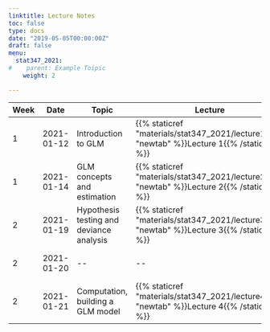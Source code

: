 ```yaml
---
linktitle: Lecture Notes
toc: false
type: docs
date: "2019-05-05T00:00:00Z"
draft: false
menu:
  stat347_2021:
#    parent: Example Toipic
    weight: 2

---
```


Week | Date | Topic | Lecture | R examples | Due
---|---|---|---|---|---
1 | 2021-01-12 | Introduction to GLM |  {{% staticref "materials/stat347_2021/lecture1.pdf" "newtab" %}}Lecture 1{{% /staticref %}}| {{% staticref "materials/stat347_2021/Example1.html" "newtab" %}}Data example 1{{% /staticref %}} | -- 
1 | 2021-01-14 | GLM concepts and estimation | {{% staticref "materials/stat347_2021/lecture2.pdf" "newtab" %}}Lecture 2{{% /staticref %}}| -- | -- 
2 | 2021-01-19 | Hypothesis testing and deviance analysis | {{% staticref "materials/stat347_2021/lecture3.pdf" "newtab" %}}Lecture 3{{% /staticref %}}| -- | --
2 | 2021-01-20 | -- | -- | -- | HW1 due at 11:59pm
2 | 2021-01-21 | Computation, building a GLM model | {{% staticref "materials/stat347_2021/lecture4.pdf" "newtab" %}}Lecture 4{{% /staticref %}}| {{% staticref "materials/stat347_2021/Example2.html" "newtab" %}}Data example 2{{% /staticref %}} | --  



